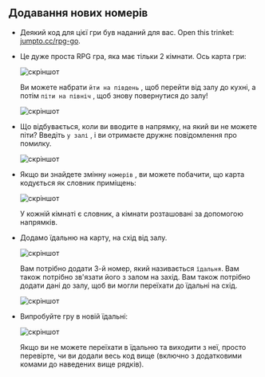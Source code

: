 ## Додавання нових номерів

+ Деякий код для цієї гри був наданий для вас. Open this trinket: <a href="http://jumpto.cc/rpg-go" target="_blank">jumpto.cc/rpg-go</a>.

+ Це дуже проста RPG гра, яка має тільки 2 кімнати. Ось карта гри:
    
    ![скріншот](images/rpg-map1.png)
    
    Ви можете набрати `йти на південь` , щоб перейти від залу до кухні, а потім `піти на північ` , щоб знову повернутися до залу!
    
    ![скріншот](images/rpg-controls.png)

+ Що відбувається, коли ви вводите в напрямку, на який ви не можете піти? Введіть `у залі` , і ви отримаєте дружнє повідомлення про помилку.
    
    ![скріншот](images/rpg-error.png)

+ Якщо ви знайдете змінну `номерів` , ви можете побачити, що карта кодується як словник приміщень:
    
    ![скріншот](images/rpg-rooms.png)
    
    У кожній кімнаті є словник, а кімнати розташовані за допомогою напрямків.

+ Додамо їдальню на карту, на схід від залу.
    
    ![скріншот](images/rpg-dining.png)
    
    Вам потрібно додати 3-й номер, який називається `їдальня`. Вам також потрібно зв'язати його з залом на захід. Вам також потрібно додати дані до залу, щоб ви могли переїхати до їдальні на схід.
    
    ![скріншот](images/rpg-dining-code.png)

+ Випробуйте гру в новій їдальні:
    
    ![скріншот](images/rpg-dining-test.png)
    
    Якщо ви не можете переїхати в їдальню та виходити з неї, просто перевірте, чи ви додали весь код вище (включно з додатковими комами до наведених вище рядків).